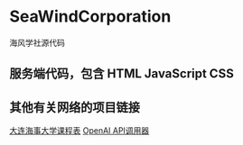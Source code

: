 # SeaWindCorporation
海风学社源代码
## 服务端代码，包含 HTML JavaScript CSS
## 其他有关网络的项目链接
[大连海事大学课程表](https://github.com/xjyzs/Schedule)
[OpenAI API调用器](https://github.com/xjyzs/AIAPI)
